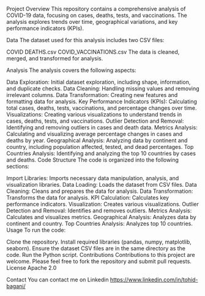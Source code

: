Project Overview
This repository contains a comprehensive analysis of COVID-19 data, focusing on cases, deaths, tests, and vaccinations. The analysis explores trends over time, geographical variations, and key performance indicators (KPIs).

Data
The dataset used for this analysis includes two CSV files:

COVID DEATHS.csv
COVID_VACCINATIONS.csv
The data is cleaned, merged, and transformed for analysis.

Analysis
The analysis covers the following aspects:

Data Exploration: Initial dataset exploration, including shape, information, and duplicate checks.
Data Cleaning: Handling missing values and removing irrelevant columns.
Data Transformation: Creating new features and formatting data for analysis.
Key Performance Indicators (KPIs): Calculating total cases, deaths, tests, vaccinations, and percentage changes over time.
Visualizations: Creating various visualizations to understand trends in cases, deaths, tests, and vaccinations.
Outlier Detection and Removal: Identifying and removing outliers in cases and death data.
Metrics Analysis: Calculating and visualizing average percentage changes in cases and deaths by year.
Geographical Analysis: Analyzing data by continent and country, including population affected, tested, and dead percentages.
Top Countries Analysis: Identifying and analyzing the top 10 countries by cases and deaths.
Code Structure
The code is organized into the following sections:

Import Libraries: Imports necessary data manipulation, analysis, and visualization libraries.
Data Loading: Loads the dataset from CSV files.
Data Cleaning: Cleans and prepares the data for analysis.
Data Transformation: Transforms the data for analysis.
KPI Calculation: Calculates key performance indicators.
Visualization: Creates various visualizations.
Outlier Detection and Removal: Identifies and removes outliers.
Metrics Analysis: Calculates and visualizes metrics.
Geographical Analysis: Analyzes data by continent and country.
Top Countries Analysis: Analyzes top 10 countries.
Usage
To run the code:

Clone the repository.
Install required libraries (pandas, numpy, matplotlib, seaborn).
Ensure the dataset CSV files are in the same directory as the code.
Run the Python script.
Contributions
Contributions to this project are welcome. Please feel free to fork the repository and submit pull requests.
License
Apache 2.0

Contact
You can contact me on Linkedin https://www.linkedin.com/in/tohid-bagani/
